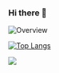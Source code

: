 ### Hi there 👋

![Overview](https://github-readme-stats.vercel.app/api?username=xiguajerry&count_private=true&title_color=CC88BB&text_color=885566&bg_color=20,F2FBFF,E6F8FF,FFE6EB,FFF2F5)

[![Top Langs](https://github-readme-stats.vercel.app/api/top-langs/?username=xiguajerry&layout=compact&title_color=CC88BB&bg_color=20,F2FBFF,E6F8FF,FFE6EB,FFF2F5)](https://github.com/anuraghazra/github-readme-stats)

![](https://raw.githubusercontent.com/xiguajerry/Hello/blob/master/generated/overview.svg)
